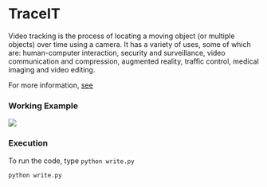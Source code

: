 # TraceIT

Video tracking is the process of locating a moving object (or multiple objects) over time using a camera. It has a variety of uses, some of which are: human-computer interaction, security and surveillance, video communication and compression, augmented reality, traffic control, medical imaging and video editing.

For more information, [see](http://opencv-python-tutroals.readthedocs.io/en/latest/)

### Working Example

<img src="https://i.imgur.com/NVghryZ.png">



### Execution
To run the code, type `python write.py`

```
python write.py
```

